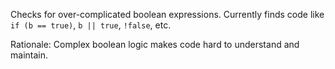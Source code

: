Checks for over-complicated boolean expressions. Currently finds code
like `  if (b == true) `, `b || true`, `!false`, etc.

Rationale: Complex boolean logic makes code hard to understand and
maintain.
